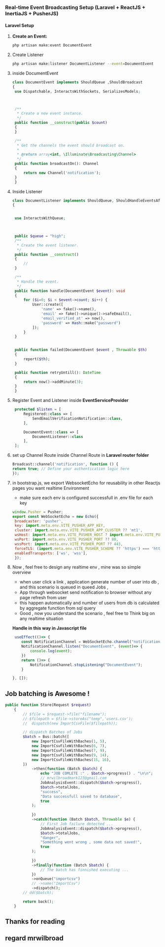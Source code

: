 ### Real-time Event Broadcasting Setup (Laravel + ReactJS + InertiaJS + PusherJS)

#### Laravel Setup

1. **Create an Event:**
   ```bash
   php artisan make:event DocumentEvent


2. Create Listener 
   ```bash
   php artisan make:listener DocumentListener --event=DocumentEvent

3. inside DocumentEvent
   ```php
   class DocumentEvent implements ShouldQueue ,ShouldBroadcast
   {
    use Dispatchable, InteractsWithSockets, SerializesModels;



    /**
     * Create a new event instance.
     */
    public function __construct(public $count)
    {
    }

    /**
     * Get the channels the event should broadcast on.
     *
     * @return array<int, \Illuminate\Broadcasting\Channel>
     */
    public function broadcastOn(): Channel
    {
        return new Channel('notification');
    }
    }


4. Inside Listener 
   ```php
   class DocumentListener implements ShouldQueue, ShouldHandleEventsAfterCommit
   {


    use InteractsWithQueue;


    
    public $queue = "high";
    /**
     * Create the event listener.
     */
    public function __construct()
    {
        //
    }

    /**
     * Handle the event.
     */
    public function handle(DocumentEvent $event): void
    {
        for ($i=0; $i < $event->count; $i++) { 
            User::create([
                'name' => fake()->name(),
                'email' => fake()->unique()->safeEmail(),
                'email_verified_at' => now(),
                'password' => Hash::make("password")
            ]);
        }
    }


    public function failed(DocumentEvent $event , Throwable $th)
    {
        report($th);
    }

    public function retryUntill(): DateTime
    {
        return now()->addMinute(3);
    }
    }


5. Register Event and Listener inside <strong>EventServiceProvider</strong>
   ```php
    protected $listen = [
        Registered::class => [
            SendEmailVerificationNotification::class,
        ],

        DocumentEvent::class => [
            DocumentListener::class
        ],
    ];


6. set up Channel Route inside Channel Route in <strong>Laravel router folder</strong>
    ```php
    Broadcast::channel('notification', function () {
    return true; // Define your authentication logic here
    });

7. in bootstrap.js, we export WebsocketEcho for reusability in other Reactjs pages you want realtime Environment
   - make sure each env is configured successfull in .env file for each key
   ```js
   window.Pusher = Pusher;
   export const WebSocketEcho = new Echo({
    broadcaster: 'pusher',
    key: import.meta.env.VITE_PUSHER_APP_KEY,
    cluster: import.meta.env.VITE_PUSHER_APP_CLUSTER ?? 'mt1',
    wsHost: import.meta.env.VITE_PUSHER_HOST ? import.meta.env.VITE_PUSHER_HOST : `ws-${import.meta.env.VITE_PUSHER_APP_CLUSTER}.pusher.com`,
    wsPort: import.meta.env.VITE_PUSHER_PORT ?? 80,
    wssPort: import.meta.env.VITE_PUSHER_PORT ?? 443,
    forceTLS: (import.meta.env.VITE_PUSHER_SCHEME ?? 'https') === 'https',
    enabledTransports: ['ws', 'wss'],
    }); 

8. Now , feel free to design any realtime env , mine was so simple 
      overview
      - when user click a link , application generate number of user into db , and this scenario is queued in queed Jobs , 
      - App through websocket send notification to browser without any page refresh from user
      - this happen automatically and number of users from db is calculated by aggregate function from sql query 
      - Good , now you understand the scenario , feel free to Think big on any realtime situation 
    
    <strong>Handle in this way in Javascript file</strong>
    ```js
     useEffect(()=> {
        const NotificationChannel = WebSocketEcho.channel("notification");
        NotificationChannel.listen("DocumentEvent", (event)=> {
            console.log(event);
        })
        return ()=> {
            NotificationChannel.stopListening("DocumentEvent");
        }

    }, []);
    
    ```

## Job batching is Awesome !  
```php
public function Store(Request $request)
    {
        // $file = $request->file("filename");
        // $filepath = $file->storeAs("temp",'users.csv');
        //  dispatch(new ImportCsvFile($filepath));

        // dispatch Batches of Jobs
        $batch = Bus::batch([
            new ImportCsvFileWithBaches(1, 5),
            new ImportCsvFileWithBaches(6, 7),
            new ImportCsvFileWithBaches(7, 9),
            new ImportCsvFileWithBaches(9, 14),
            new ImportCsvFileWithBaches(15, 16),
        ])
            ->then(function (Batch $batch) {
                echo "JOB COMLETE :" . $batch->progress() . "\n\n";
                // mrwilbroadmark123@gmail.com
                JobAnalysisEvent::dispatch($batch->progress(),
                $batch->totalJobs,
                "success",
                "Data successfull saved to database",
                true
            );
                
            })
            ->catch(function (Batch $batch, Throwable $e) {
                // First Job failure detected ...
                JobAnalysisEvent::dispatch($batch->progress(),
                $batch->totalJobs,
                "danger",
                "Something went wrong , some data not saved!",
                true
            );
                
            })
            ->finally(function (Batch $batch) {
                // The batch has finnished executing ...
            })
            ->onQueue("importcsv")
            // ->name("ImportCsv")
            ->dispatch();
        // dd($batch);

        return back();
    }
```
## Thanks for reading 
## regard mrwilbroad

